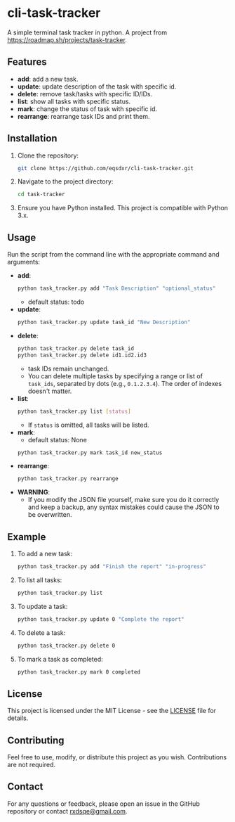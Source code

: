 # cli-task-tracker

A simple terminal task tracker in python. A project from https://roadmap.sh/projects/task-tracker.

## Features

- **add**: add a new task.
- **update**: update description of the task with specific id.
- **delete**: remove task/tasks with specific ID/IDs.
- **list**: show all tasks with specific status.
- **mark**: change the status of task with specific id.
- **rearrange**: rearrange task IDs and print them.

## Installation

1. Clone the repository:
    ```bash
    git clone https://github.com/eqsdxr/cli-task-tracker.git
    ```
2. Navigate to the project directory:
    ```bash
    cd task-tracker
    ```
3. Ensure you have Python installed. This project is compatible with Python 3.x.

## Usage

Run the script from the command line with the appropriate command and arguments:

- **add**:
    ```bash
    python task_tracker.py add "Task Description" "optional_status"
    ```
    - default status: todo
- **update**:
    ```bash
    python task_tracker.py update task_id "New Description"
    ```
- **delete**:
    ```bash
    python task_tracker.py delete task_id
    python task_tracker.py delete id1.id2.id3
    ```
    - task IDs remain unchanged.
    - You can delete multiple tasks by specifying a range or list of `task_ids`, separated by dots (e.g., `0.1.2.3.4`). The order of indexes doesn't matter.
- **list**:
    ```bash
    python task_tracker.py list [status]
    ```
    - If `status` is omitted, all tasks will be listed.
- **mark**:
    - default status: None
    ```bash
    python task_tracker.py mark task_id new_status
    ```
- **rearrange**:
    ```bash
    python task_tracker.py rearrange
    ```
- **WARNING**:
    - If you modify the JSON file yourself, make sure you do it correctly and keep a backup, any syntax mistakes could cause the JSON to be overwritten.

## Example

1. To add a new task:
    ```bash
    python task_tracker.py add "Finish the report" "in-progress"
    ```

2. To list all tasks:
    ```bash
    python task_tracker.py list
    ```

3. To update a task:
    ```bash
    python task_tracker.py update 0 "Complete the report"
    ```

4. To delete a task:
    ```bash
    python task_tracker.py delete 0
    ```

5. To mark a task as completed:
    ```bash
    python task_tracker.py mark 0 completed
    ```

## License

This project is licensed under the MIT License - see the [LICENSE](LICENSE) file for details.

## Contributing

Feel free to use, modify, or distribute this project as you wish. Contributions are not required.


## Contact

For any questions or feedback, please open an issue in the GitHub repository or contact [rxdsqe@gmail.com](mailto:rxdsqe@gmail.com).

